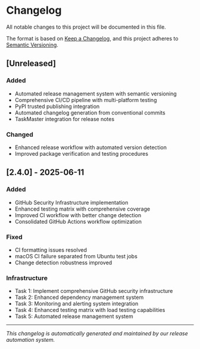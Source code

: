 # Changelog

All notable changes to this project will be documented in this file.

The format is based on [Keep a Changelog](https://keepachangelog.com/en/1.0.0/),
and this project adheres to [Semantic Versioning](https://semver.org/spec/v2.0.0.html).

## [Unreleased]

### Added
- Automated release management system with semantic versioning
- Comprehensive CI/CD pipeline with multi-platform testing
- PyPI trusted publishing integration
- Automated changelog generation from conventional commits
- TaskMaster integration for release notes

### Changed
- Enhanced release workflow with automated version detection
- Improved package verification and testing procedures

## [2.4.0] - 2025-06-11

### Added
- GitHub Security Infrastructure implementation
- Enhanced testing matrix with comprehensive coverage
- Improved CI workflow with better change detection
- Consolidated GitHub Actions workflow optimization

### Fixed
- CI formatting issues resolved
- macOS CI failure separated from Ubuntu test jobs
- Change detection robustness improved

### Infrastructure
- Task 1: Implement comprehensive GitHub security infrastructure
- Task 2: Enhanced dependency management system
- Task 3: Monitoring and alerting system integration
- Task 4: Enhanced testing matrix with load testing capabilities
- Task 5: Automated release management system

---

*This changelog is automatically generated and maintained by our release automation system.*
